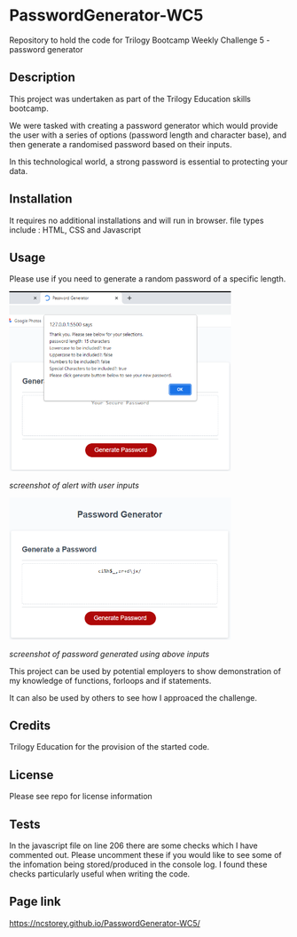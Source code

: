 # PasswordGenerator-WC5
Repository to hold the code for Trilogy Bootcamp Weekly Challenge 5 - password generator

## Description

This project was undertaken as part of the Trilogy Education skills bootcamp.

We were tasked with creating a password generator which would provide the user with a series of options (password length and character base), and then generate a randomised password based on their inputs.

In this technological world, a strong password is essential to protecting your data.

## Installation

It requires no additional installations and will run in browser. file types include : HTML, CSS and Javascript

## Usage

Please use if you need to generate a random password of a specific length. 

<img src="./assets/screenshot1.png" alt="shows alert with confirmation of users inputs" width="400">

*screenshot of alert with user inputs*

<img src="./assets/screenshot2.png" alt="shows alert with confirmation of users inputs" width="400">

*screenshot of password generated using above inputs*


This project can be used by potential employers to show demonstration of my knowledge of functions, forloops and if statements.

It can also be used by others to see how I approaced the challenge.

## Credits

Trilogy Education for the provision of the started code.

## License

Please see repo for license information


## Tests

In the javascript file on line 206 there are some checks which I have commented out. Please uncomment these if you would like to see some of the infomation being stored/produced in the console log. I found these checks particularly useful when writing the code. 


## Page link

https://ncstorey.github.io/PasswordGenerator-WC5/ 